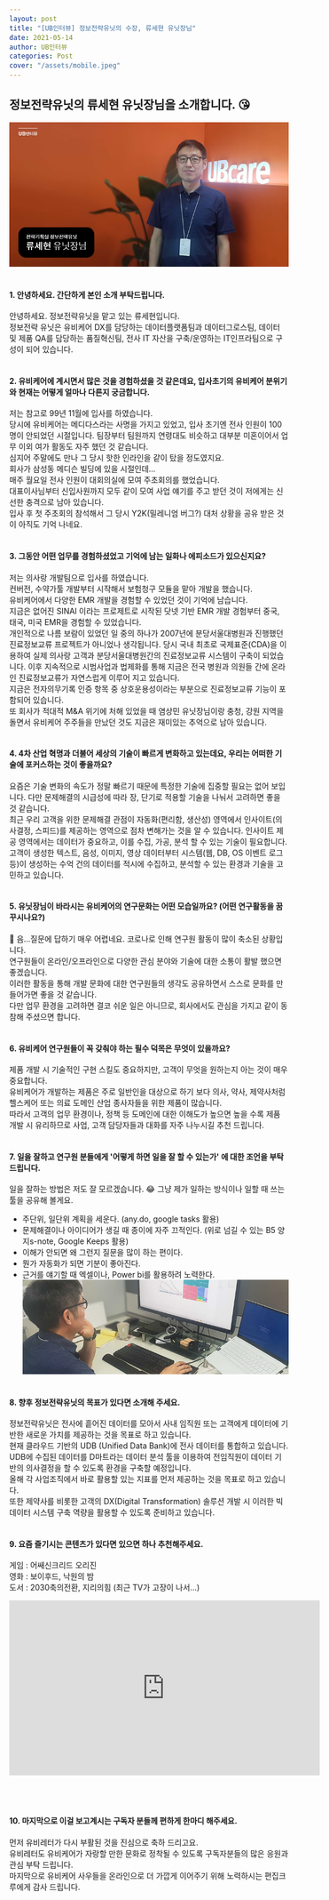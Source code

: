 ```yaml
---
layout: post
title: "[UB인터뷰] 정보전략유닛의 수장, 류세현 유닛장님"
date: 2021-05-14
author: UB인터뷰
categories: Post
cover: "/assets/mobile.jpeg"
---
```



## 정보전략유닛의 류세현 유닛장님을 소개합니다. 😘
![](/assets/posting/20210514/1.png)
<br><br>


#### 1. 안녕하세요. 간단하게 본인 소개 부탁드립니다.
안녕하세요. 정보전략유닛을 맡고 있는 류세현입니다.<br>
정보전략 유닛은 유비케어 DX를 담당하는 데이터플랫폼팀과 데이터그로스팀,
데이터 및 제품 QA를 담당하는 품질혁신팀, 전사 IT 자산을 구축/운영하는 IT인프라팀으로 구성이 되어 있습니다.
<br><br>

#### 2. 유비케어에 계시면서 많은 것을 경험하셨을 것 같은데요, 입사초기의 유비케어 분위기와 현재는 어떻게 얼마나 다른지 궁금합니다.
저는 참고로 99년 11월에 입사를 하였습니다.<br>
당시에 유비케어는  메디다스라는 사명을 가지고 있었고, 입사 초기엔 전사 인원이 100명이 안되었던 시절입니다.
팀장부터 팀원까지 연령대도 비슷하고 대부분 미혼이어서 업무 이외 여가 활동도 자주 했던 것 같습니다.<br>
심지어 주말에도 만나 그 당시 핫한 인라인을 같이 탔을 정도였지요.<br>
회사가 삼성동 메디슨 빌딩에 있을 시절인데…<br>
매주 월요일 전사 인원이 대회의실에 모여  주초회의를 했었습니다.<br>
대표이사님부터 신입사원까지 모두 같이 모여 사업 얘기를 주고 받던 것이 저에게는 신선한 충격으로 남아 있습니다.<br>
입사 후 첫 주초회의 참석해서 그 당시 Y2K(밀레니엄 버그?) 대처 상황을 공유 받은 것이 아직도 기억 나네요.
<br><br>

#### 3. 그동안 어떤 업무를 경험하셨었고 기억에 남는 일화나 에피소드가 있으신지요?
저는 의사랑 개발팀으로 입사를 하였습니다.<br>
컨버전, 수약가툴 개발부터 시작해서 보험청구 모듈을 맡아 개발을 했습니다.<br>
유비케어에서 다양한 EMR 개발을 경험할 수 있었던 것이 기억에 남습니다.<br>
지금은 없어진 SINAI 이라는 프로제트로 시작된 닷넷 기반 EMR 개발 경험부터 중국, 태국, 미국 EMR을 경험할 수 있었습니다.<br>
개인적으로 나름 보람이 있었던 일 중의 하나가 2007년에 분당서울대병원과 진행했던 진료정보교류 프로젝트가 아니었나 생각됩니다. 
당시 국내 최초로 국제표준(CDA)을 이용하여 실제 의사랑 고객과 분당서울대병원간의 진료정보교류 시스템이 구축이 되었습니다. 
이후 지속적으로 시범사업과 법제화를 통해 지금은 전국 병원과 의원들 간에 온라인 진료정보교류가 자연스럽게 이루어 지고 있습니다.<br>
지금은 전자의무기록 인증 항목 중 상호운용성이라는 부분으로 진료정보교류 기능이 포함되어 있습니다.<br>
또 회사가 적대적 M&A 위기에 처해 있었을 때 염상민 유닛장님이랑 충청, 강원 지역을 돌면서 유비케어 주주들을 만났던 것도 지금은 재미있는 추억으로 남아 있습니다.
<br><br>

#### 4. 4차 산업 혁명과 더불어 세상의 기술이 빠르게 변화하고 있는데요, 우리는 어떠한 기술에 포커스하는 것이 좋을까요?
요즘은 기술 변화의 속도가 정말 빠르기 때문에 특정한 기술에 집중할 필요는 없어 보입니다. 
다만 문제해결의 시급성에 따라 장, 단기로 적용할 기술을 나눠서  고려하면 좋을 것 같습니다.<br>
최근 우리 고객을 위한 문제해결 관점이  자동화(편리함, 생산성) 영역에서 인사이트(의사결정, 스피드)를 제공하는 영역으로 점차 변해가는 것을 알 수 있습니다. 인사이트 제공 영역에서는 데이터가 중요하고, 이를 수집, 가공, 분석 할 수 있는 기술이 필요합니다.<br>
고객이 생성한 텍스트, 음성, 이미지, 영상 데이터부터 시스템(웹, DB, OS 이벤트 로그 등)이 생성하는 수억 건의 데이터를 적시에 수집하고, 분석할 수 있는 환경과 기술을 고민하고 있습니다.
<br><br>

#### 5. 유닛장님이 바라시는 유비케어의 연구문화는 어떤 모습일까요? (어떤 연구활동을 꿈꾸시나요?)
🤔 음...질문에 답하기 매우 어렵네요.
코로나로 인해 연구원 활동이 많이 축소된 상황입니다.<br>
연구원들이 온라인/오프라인으로 다양한 관심 분야와 기술에 대한 소통이 활발 했으면 좋겠습니다.<br>
이러한 활동을 통해 개발 문화에 대한 연구원들의 생각도 공유하면서 스스로 문화를 만들어가면 좋을 것 같습니다.<br>
다만 업무 환경을  고려하면 결코 쉬운 일은 아니므로, 회사에서도 관심을 가지고 같이 동참해 주셨으면 합니다.
<br><br>

#### 6. 유비케어 연구원들이 꼭 갖춰야 하는 필수 덕목은 무엇이 있을까요?
제품 개발 시 기술적인 구현 스킬도 중요하지만, 고객이 무엇을 원하는지  아는 것이 매우 중요합니다.<br>
유비케어가 개발하는 제품은 주로 일반인을 대상으로 하기 보다 의사, 약사, 제약사처럼  헬스케어 또는 의료 도메인 산업 종사자들을 위한 제품이 많습니다.<br>
따라서 고객의 업무 환경이나, 정책 등 도메인에 대한 이해도가 높으면 높을 수록 제품 개발 시 유리하므로 사업, 고객 담당자들과 대화를 자주 나누시길  추천 드립니다.
<br><br>

#### 7. 일을 잘하고 연구원 분들에게 '어떻게 하면 일을 잘 할 수 있는가' 에 대한 조언을 부탁드립니다.
일을 잘하는 방법은 저도 잘 모르겠습니다. 😂
그냥 제가 일하는 방식이나 일할 때 쓰는 툴을 공유해 볼게요.
-  주단위, 일단위 계획을 세운다.  (any.do, google tasks 활용)
-  문제해결이나 아이디어가 생길 때 종이에 자주 끄적인다. (위로 넘길 수 있는 B5 양지s-note, Google Keeps 활용)
-  이해가 안되면 왜 그런지 질문을 많이 하는 편이다.
-  뭔가 자동화가 되면 기분이 좋아진다.
-  근거를 얘기할 때 엑셀이나, Power bi를 활용하려 노력한다.
![](/assets/posting/20210514/2.png)
<br><br>

#### 8. 향후 정보전략유닛의 목표가 있다면 소개해 주세요.  
정보전략유닛은 전사에 흩어진 데이터를 모아서 사내 임직원 또는 고객에게 데이터에 기반한 새로운 가치를 제공하는 것을 목표로 하고 있습니다.<br>
현재 클라우드 기반의 UDB (Unified Data Bank)에 전사 데이터를 통합하고 있습니다.<br>
UDB에 수집된 데이터를 D마트라는 데이터 분석 툴을 이용하여 전임직원이 데이터 기반의 의사결정을 할 수 있도록 환경을 구축할 예정입니다.<br>
올해 각 사업조직에서 바로 활용할 있는 지표를 먼저 제공하는 것을 목표로 하고 있습니다.<br>
또한  제약사를 비롯한 고객의 DX(Digital Transformation) 솔루션  개발 시 이러한 빅데이터 시스템 구축 역량을 활용할 수 있도록 준비하고 있습니다.
<br><br>

#### 9. 요즘 즐기시는 콘텐츠가 있다면 있으면 하나 추천해주세요. 
게임 : 어쌔신크리드 오리진
<br>영화 : 보이후드, 낙원의 밤
<br>도서 : 2030축의전환, 지리의힘 (최근 TV가 고장이 나서...)
<iframe width="560" height="315" src="https://www.youtube.com/embed/qqyiU_r52v8" title="YouTube video player" frameborder="0" allow="accelerometer; autoplay; clipboard-write; encrypted-media; gyroscope; picture-in-picture" allowfullscreen></iframe>

<br><br>

#### 10. 마지막으로 이걸 보고계시는 구독자 분들께 편하게 한마디 해주세요.
먼저 유비레터가 다시 부활된 것을 진심으로 축하 드리고요.<br>
유비레터도 유비케어가 자랑할 만한 문화로 정착될 수 있도록 구독자분들의 많은 응원과 관심 부탁 드립니다.<br>
마지막으로 유비케어 사우들을 온라인으로 더 가깝게 이어주기 위해 노력하시는 편집크루에게 감사 드립니다. 
